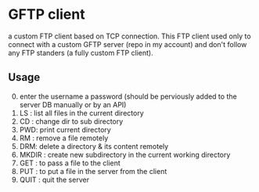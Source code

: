 # GFTP client

a custom FTP client based on TCP connection.
This FTP client used only to connect with a custom GFTP server (repo in my account) and don't follow any FTP standers (a fully custom FTP client).

## Usage

0. enter the username a password (should be perviously added to the server DB manually or by an API)
1. LS : list all files in the current directory
2. CD : change dir to sub directory
3. PWD: print current directory
4. RM : remove a file remotely
5. DRM: delete a directory & its content remotely
6. MKDIR : create new subdirectory in the current working directory
7. GET : to pass a file to the client
8. PUT : to put a file in the server from the client
9. QUIT : quit the server
